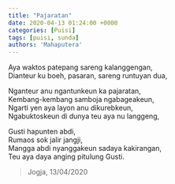 ```yaml
---
title: "Pajaratan"
date: 2020-04-13 01:24:00 +0000
categories: [Puisi]
tags: [puisi, sunda]
authors: 'Mahaputera'
---
```

Aya waktos patepang sareng kalanggengan,  
Dianteur ku boeh, pasaran, sareng runtuyan dua,  

Nganteur anu ngantunkeun ka pajaratan,  
Kembang-kembang samboja ngabageakeun,  
Ngarti yen aya layon anu dikurebkeun,  
Ngabuktoskeun di dunya teu aya nu langgeng,  

Gusti hapunten abdi,  
Rumaos sok jalir jangji,  
Mangga abdi nyanggakeun sadaya kakirangan,  
Teu aya daya anging pitulung Gusti.

>Jogja, 13/04/2020
